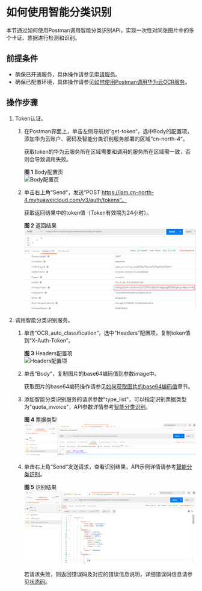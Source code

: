 # 如何使用智能分类识别<a name="ocr_03_0115"></a>

本节通过如何使用Postman调用智能分类识别API，实现一次性对同张图片中的多个卡证、票据进行检测和识别。

## 前提条件<a name="section8226731105913"></a>

-   确保已开通服务，具体操作请参见[申请服务](https://support.huaweicloud.com/api-ocr/ocr_03_0043.html)。
-   确保已配置环境，具体操作请参见[如何使用Postman调用华为云OCR服务](https://support.huaweicloud.com/qs-ocr/ocr_05_0003.html)。

## 操作步骤<a name="section03469581828"></a>

1.  Token认证。
    1.  在Postman界面上，单击左侧导航树“get-token“，选中Body的配置项，添加华为云账户、密码及智能分类识别服务部署的区域“cn-north-4“。

        获取token的华为云服务所在区域需要和调用的服务所在区域需一致，否则会导致调用失败。

        **图 1**  Body配置页<a name="fig445814560510"></a>  
        ![](figures/Body配置页.png "Body配置页")

    2.  单击右上角“Send“，发送“POST https://iam.cn-north-4.myhuaweicloud.com/v3/auth/tokens“。

        获取返回结果中的token值（Token有效期为24小时）。

        **图 2**  返回结果<a name="fig11243441850"></a>  
        ![](figures/返回结果.png "返回结果")

2.  调用智能分类识别服务。
    1.  单击“OCR\_auto\_classification“，选中“Headers“配置项，复制token值到“X-Auth-Token“。

        **图 3**  Headers配置项<a name="fig472141143117"></a>  
        ![](figures/Headers配置项.png "Headers配置项")

    2.  单击“Body“，复制图片的base64编码值到参数image中。

        获取图片的base64编码操作请参见[如何获取图片的base64编码值](https://support.huaweicloud.com/ocr_faq/ocr_01_0032.html)章节。

    3.  添加智能分类识别服务的请求参数"type\_list"，可以指定识别票据类型为"quota\_invoice"，API参数详情参考[智能分类识别](https://support.huaweicloud.com/api-ocr/ocr_03_0113.html)。

        **图 4**  票据类型<a name="fig12649185019324"></a>  
        ![](figures/票据类型.png "票据类型")

    4.  单击右上角“Send“发送请求，查看识别结果，API示例详情请参考[智能分类识别](https://support.huaweicloud.com/api-ocr/ocr_03_0113.html)。

        **图 5**  识别结果<a name="fig136942111343"></a>  
        ![](figures/识别结果.png "识别结果")

        若请求失败，则返回错误码及对应的错误信息说明，详细错误码信息请参见[状态码](状态码.md)。



